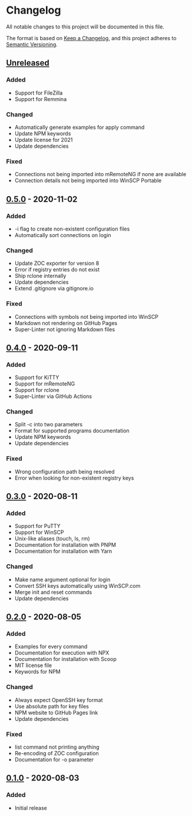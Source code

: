 # Changelog

All notable changes to this project will be documented in this file.

The format is based on [Keep a Changelog](https://keepachangelog.com/en/1.0.0/), and this project adheres to [Semantic Versioning](https://semver.org/spec/v2.0.0.html).

## [Unreleased]

### Added

- Support for FileZilla
- Support for Remmina

### Changed

- Automatically generate examples for apply command
- Update NPM keywords
- Update license for 2021
- Update dependencies

### Fixed

- Connections not being imported into mRemoteNG if none are available
- Connection details not being imported into WinSCP Portable

## [0.5.0] - 2020-11-02

### Added

- -i flag to create non-existent configuration files
- Automatically sort connections on login

### Changed

- Update ZOC exporter for version 8
- Error if registry entries do not exist
- Ship rclone internally
- Update dependencies
- Extend .gitignore via gitignore.io

### Fixed

- Connections with symbols not being imported into WinSCP
- Markdown not rendering on GitHub Pages
- Super-Linter not ignoring Markdown files

## [0.4.0] - 2020-09-11

### Added

- Support for KiTTY
- Support for mRemoteNG
- Support for rclone
- Super-Linter via GitHub Actions

### Changed

- Split -c into two parameters
- Format for supported programs documentation
- Update NPM keywords
- Update dependencies

### Fixed

- Wrong configuration path being resolved
- Error when looking for non-existent registry keys

## [0.3.0] - 2020-08-11

### Added

- Support for PuTTY
- Support for WinSCP
- Unix-like aliases (touch, ls, rm)
- Documentation for installation with PNPM
- Documentation for installation with Yarn

### Changed

- Make name argument optional for login
- Convert SSH keys automatically using WinSCP.com
- Merge init and reset commands
- Update dependencies

## [0.2.0] - 2020-08-05

### Added

- Examples for every command
- Documentation for execution with NPX
- Documentation for installation with Scoop
- MIT license file
- Keywords for NPM

### Changed

- Always expect OpenSSH key format
- Use absolute path for key files
- NPM website to GitHub Pages link
- Update dependencies

### Fixed

- list command not printing anything
- Re-encoding of ZOC configuration
- Documentation for -o parameter

## [0.1.0] - 2020-08-03

### Added

- Initial release

[Unreleased]: https://github.com/TheLastZombie/sshpm/compare/0.5.0...HEAD
[0.5.0]: https://github.com/TheLastZombie/sshpm/releases/tag/0.5.0
[0.4.0]: https://github.com/TheLastZombie/sshpm/releases/tag/0.4.0
[0.3.0]: https://github.com/TheLastZombie/sshpm/releases/tag/0.3.0
[0.2.0]: https://github.com/TheLastZombie/sshpm/releases/tag/0.2.0
[0.1.0]: https://github.com/TheLastZombie/sshpm/releases/tag/0.1.0
